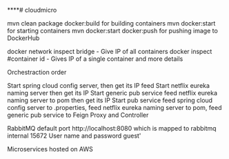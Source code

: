 ****# cloudmicro

mvn clean package docker:build for building containers
mvn docker:start for starting containers
mvn docker:start docker:push for pushing image to DockerHub

docker network inspect bridge - Give IP of all containers
docker inspect #container id - Gives IP of a single container and more details

Orchestraction order

Start spring cloud config server, then get its IP feed 
Start netflix eureka naming server then get its IP
Start generic pub service feed netflix eureka naming server to pom  then get its IP 
Start pub service feed spring cloud config server to .properties, feed netflix eureka naming server to pom, feed generic pub service to Feign Proxy and Controller 


RabbitMQ default port http://localhost:8080 which is mapped to rabbitmq internal 15672
User name and password guest'

Microservices hosted on AWS

